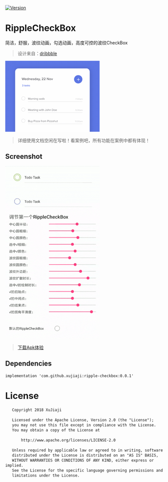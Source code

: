 [![Version](https://img.shields.io/badge/version-0.0.1-green.svg)](https://bintray.com/xujiaji/maven/ripple-checkbox) 

# RippleCheckBox
简洁，舒服，波纹动画，勾选动画，高度可控的波纹CheckBox

> 设计来自：[dribbble](https://dribbble.com/shots/3967195-ToDo-Task-List)

![](https://raw.githubusercontent.com/xujiaji/xujiaji.github.io/pictures/RippleCheckBox/RippleCheckBox_dribbble.gif)

> 详细使用文档空闲在写啦！看案例吧，所有功能在案例中都有体现！

## Screenshot

![](https://raw.githubusercontent.com/xujiaji/xujiaji.github.io/pictures/RippleCheckBox/RippleCheckBox.gif)

> [下载Apk体验](https://github.com/xujiaji/RippleCheckBox/releases/tag/v1.0)

## Dependencies
```
implementation 'com.github.xujiaji:ripple-checkbox:0.0.1'
```

# License
```
   Copyright 2018 XuJiaji

   Licensed under the Apache License, Version 2.0 (the "License");
   you may not use this file except in compliance with the License.
   You may obtain a copy of the License at

       http://www.apache.org/licenses/LICENSE-2.0

   Unless required by applicable law or agreed to in writing, software
   distributed under the License is distributed on an "AS IS" BASIS,
   WITHOUT WARRANTIES OR CONDITIONS OF ANY KIND, either express or implied.
   See the License for the specific language governing permissions and
   limitations under the License.
```